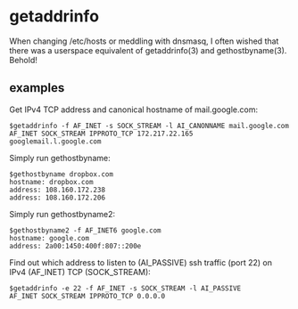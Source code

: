 # getaddrinfo
When changing /etc/hosts or meddling with dnsmasq, I often wished that there
was a userspace equivalent of getaddrinfo(3) and gethostbyname(3). Behold!

## examples

Get IPv4 TCP address and canonical hostname of mail.google.com:

    $getaddrinfo -f AF_INET -s SOCK_STREAM -l AI_CANONNAME mail.google.com
    AF_INET SOCK_STREAM IPPROTO_TCP 172.217.22.165  googlemail.l.google.com

Simply run gethostbyname:

    $gethostbyname dropbox.com
    hostname: dropbox.com
    address: 108.160.172.238
    address: 108.160.172.206

Simply run gethostbyname2:

    $gethostbyname2 -f AF_INET6 google.com
    hostname: google.com
    address: 2a00:1450:400f:807::200e

Find out which address to listen to (AI\_PASSIVE) 
ssh traffic (port 22) on IPv4 (AF\_INET) TCP (SOCK\_STREAM):

    $getaddrinfo -e 22 -f AF_INET -s SOCK_STREAM -l AI_PASSIVE
    AF_INET SOCK_STREAM IPPROTO_TCP 0.0.0.0



